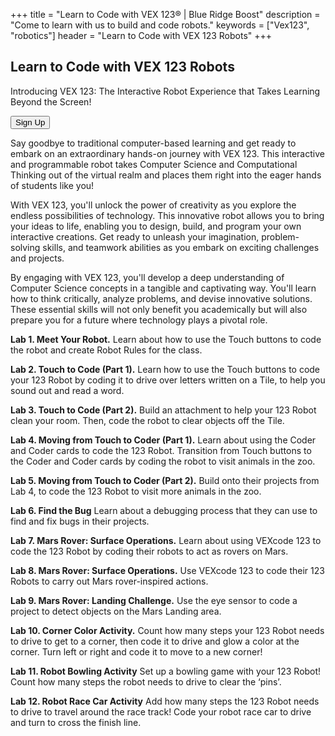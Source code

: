 +++
title = "Learn to Code with VEX 123&reg; | Blue Ridge Boost"
description = "Come to learn with us to build and code robots."
keywords = ["Vex123", "robotics"]
header = "Learn to Code with VEX 123 Robots"
+++

<p></p>

<div class="container"> 
    <div class="row">
        <div class="col">
            <h2>Learn to Code with VEX 123 Robots</h2>
            <p>Introducing VEX 123: The Interactive Robot Experience that Takes Learning Beyond the Screen!</p>
            <p><a href="https://spring-24-vex123.cheddarup.com"><button class="button-8s" role="button">Sign Up</button></a></p>
            <p>Say goodbye to traditional computer-based learning and get ready to embark on an extraordinary hands-on journey with VEX 123. This interactive and programmable robot takes Computer Science and Computational Thinking out of the virtual realm and places them right into the eager hands of students like you!</p>
            <p>With VEX 123, you'll unlock the power of creativity as you explore the endless possibilities of technology. This innovative robot allows you to bring your ideas to life, enabling you to design, build, and program your own interactive creations. Get ready to unleash your imagination, problem-solving skills, and teamwork abilities as you embark on exciting challenges and projects.</p>
            <p>By engaging with VEX 123, you'll develop a deep understanding of Computer Science concepts in a tangible and captivating way. You'll learn how to think critically, analyze problems, and devise innovative solutions. These essential skills will not only benefit you academically but will also prepare you for a future where technology plays a pivotal role.</p>
        </div>
        <!-- <div class="col-4">
            <a href="https://www.vexrobotics.com/v5-classroom-starter-kit.html"><img alt="VexIQ" src="/images/vex-v5.webp" class="img-fluid"></a>
        </div> -->
    </div>
    <div class="row">
        <div class="col">
        <p><b>Lab 1. Meet Your Robot.</b> Learn about how to use the Touch buttons to code the robot and create Robot Rules for the class.</p>
        <p><b>Lab 2. Touch to Code (Part 1).</b> Learn how to use the Touch buttons to code your 123 Robot by coding it to drive over letters written on a Tile, to help you sound out and read a word.</p>
        <p><b>Lab 3. Touch to Code (Part 2).</b> Build an attachment to help your 123 Robot clean your room. Then, code the robot to clear objects off the Tile.</p>
        <p><b>Lab 4. Moving from Touch to Coder (Part 1).</b> Learn about using the Coder and Coder cards to code the 123 Robot. Transition from Touch buttons to the Coder and Coder cards by coding the robot to visit animals in the zoo.
        <p><b>Lab 5. Moving from Touch to Coder (Part 2).</b> Build onto their projects from Lab 4, to code the 123 Robot to visit more animals in the zoo. 
        <p><b>Lab 6. Find the Bug</b> Learn about a debugging process that they can use to find and fix bugs in their projects.</p>
        <p><b>Lab 7. Mars Rover: Surface Operations.</b>  Learn about using VEXcode 123 to code the 123 Robot by coding their robots to act as rovers on Mars.</p>
        <p><b>Lab 8. Mars Rover: Surface Operations.</b> Use VEXcode 123 to code their 123 Robots to carry out Mars rover-inspired actions.</p>
        <p><b>Lab 9. Mars Rover: Landing Challenge.</b> Use the eye sensor to code a project to detect objects on the Mars Landing area.</p>
        <p><b>Lab 10. Corner Color Activity.</b> Count how many steps your 123 Robot needs to drive to get to a corner, then code it to drive and glow a color at the corner. Turn left or right and code it to move to a new corner!</p>
        <p><b>Lab 11. Robot Bowling Activity</b> Set up a bowling game with your 123 Robot! Count how many steps the robot needs to drive to clear the ‘pins’. </p>
        <p><b>Lab 12. Robot Race Car Activity</b> Add how many steps the 123 Robot needs to drive to travel around the race track! Code your robot race car to drive and turn to cross the finish line. </p>
        </div>
    </div>
</div>